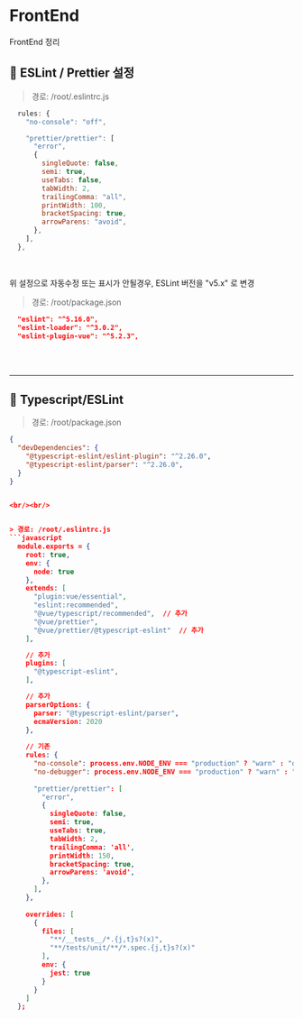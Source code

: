 # FrontEnd
FrontEnd 정리

## 🐫 ESLint / Prettier 설정

> 경로: /root/.eslintrc.js

```javascript
  rules: {
    "no-console": "off",

    "prettier/prettier": [
      "error",
      {
        singleQuote: false,
        semi: true,
        useTabs: false,
        tabWidth: 2,
        trailingComma: "all",
        printWidth: 100,
        bracketSpacing: true,
        arrowParens: "avoid",
      },
    ],
  },
```

<br/>

위 설정으로 자동수정 또는 표시가 안될경우, ESLint 버전을 "v5.x" 로 변경

> 경로: /root/package.json

```json
  "eslint": "^5.16.0",
  "eslint-loader": "^3.0.2",
  "eslint-plugin-vue": "^5.2.3",
```



<br/><br/><hr/>


## 🐫 Typescript/ESLint

> 경로: /root/package.json

```json
{
  "devDependencies": {
    "@typescript-eslint/eslint-plugin": "^2.26.0",
    "@typescript-eslint/parser": "^2.26.0",
  }
}


<br/><br/>


> 경로: /root/.eslintrc.js
```javascript
  module.exports = {
    root: true,
    env: {
      node: true
    },
    extends: [
      "plugin:vue/essential",
      "eslint:recommended",
      "@vue/typescript/recommended",  // 추가
      "@vue/prettier",
      "@vue/prettier/@typescript-eslint"  // 추가
    ],

    // 추가
    plugins: [
      "@typescript-eslint",
    ],

    // 추가
    parserOptions: {
      parser: "@typescript-eslint/parser",
      ecmaVersion: 2020
    },
    
    // 기존
    rules: {
      "no-console": process.env.NODE_ENV === "production" ? "warn" : "off",
      "no-debugger": process.env.NODE_ENV === "production" ? "warn" : "off"
      
      "prettier/prettier": [
        "error",
        {
          singleQuote: false,
          semi: true,
          useTabs: true,
          tabWidth: 2,
          trailingComma: 'all',
          printWidth: 150,
          bracketSpacing: true,
          arrowParens: 'avoid',
        },
      ],
    },
    
    overrides: [
      {
        files: [
          "**/__tests__/*.{j,t}s?(x)",
          "**/tests/unit/**/*.spec.{j,t}s?(x)"
        ],
        env: {
          jest: true
        }
      }
    ]
  };
```
